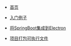 * [首页](README)

* [入门例子](case1)

* [将SpringBoot集成到Electron](springBootElectron)

* [项目打包可执行文件](package)

  

